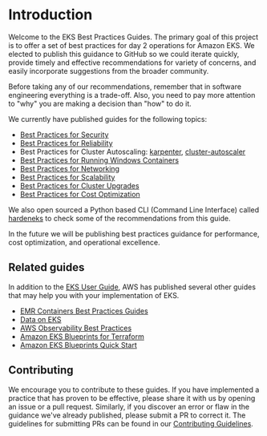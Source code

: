 # Introduction
Welcome to the EKS Best Practices Guides.  The primary goal of this project is to offer a set of best practices for day 2 operations for Amazon EKS. We elected to publish this guidance to GitHub so we could iterate quickly, provide timely and effective recommendations for variety of concerns, and easily incorporate suggestions from the broader community.  

Before taking any of our recommendations, remember that in software engineering everything is a trade-off. Also, you need to pay more attention to "why" you are making a decision than "how" to do it.

We currently have published guides for the following topics: 

* [Best Practices for Security](security/docs/)
* [Best Practices for Reliability](reliability/docs/)
* Best Practices for Cluster Autoscaling: [karpenter](karpenter/), [cluster-autoscaler](cluster-autoscaling/)
* [Best Practices for Running Windows Containers](windows/docs/ami/)
* [Best Practices for Networking](networking/index/)
* [Best Practices for Scalability](scalability/docs/)
* [Best Practices for Cluster Upgrades](upgrades/)
* [Best Practices for Cost Optimization](cost_optimization/cfm_framework.md)

We also open sourced a Python based CLI (Command Line Interface) called [hardeneks](https://github.com/aws-samples/hardeneks) to check some of the recommendations from this guide.

In the future we will be publishing best practices guidance for performance, cost optimization, and operational excellence. 

## Related guides
In addition to the [EKS User Guide](https://docs.aws.amazon.com/eks/latest/userguide/what-is-eks.html), AWS has published several other guides that may help you with your implementation of EKS.

* [EMR Containers Best Practices Guides](https://aws.github.io/aws-emr-containers-best-practices/)
* [Data on EKS](https://awslabs.github.io/data-on-eks/)
* [AWS Observability Best Practices](https://aws-observability.github.io/observability-best-practices/)
* [Amazon EKS Blueprints for Terraform](https://aws-ia.github.io/terraform-aws-eks-blueprints/)
* [Amazon EKS Blueprints Quick Start](https://aws-quickstart.github.io/cdk-eks-blueprints/)

## Contributing
We encourage you to contribute to these guides. If you have implemented a practice that has proven to be effective, please share it with us by opening an issue or a pull request. Similarly, if you discover an error or flaw in the guidance we've already published, please submit a PR to correct it. The guidelines for submitting PRs can be found in our [Contributing Guidelines](https://github.com/aws/aws-eks-best-practices/blob/master/CONTRIBUTING.md).
